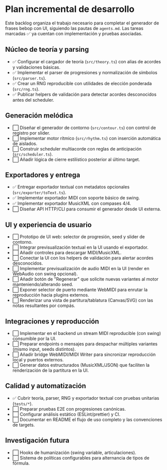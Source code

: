 # Plan incremental de desarrollo

Este backlog organiza el trabajo necesario para completar el generador de frases bebop con UI, siguiendo las pautas de `agents.md`. Las tareas marcadas ✅ ya cuentan con implementación y pruebas asociadas.

## Núcleo de teoría y parsing
- ✅ Configurar el cargador de teoría (`src/theory.ts`) con alias de acordes y validaciones básicas.
- ✅ Implementar el parser de progresiones y normalización de símbolos (`src/parser.ts`).
- ✅ Crear un RNG reproducible con utilidades de elección ponderada (`src/rng.ts`).
- ✅ Publicar helpers de validación para detectar acordes desconocidos antes del scheduler.

## Generación melódica
- ⬜️ Diseñar el generador de contorno (`src/contour.ts`) con control de registro por slider.
- ⬜️ Implementar motor rítmico (`src/rhythm.ts`) con inserción automática de aislados.
- ⬜️ Construir scheduler multiacorde con reglas de anticipación (`src/scheduler.ts`).
- ⬜️ Añadir lógica de cierre estilístico posterior al último target.

## Exportadores y entrega
- ✅ Entregar exportador textual con metadatos opcionales (`src/exporter/toText.ts`).
- ✅ Implementar exportador MIDI con soporte básico de swing.
- ✅ Implementar exportador MusicXML con compases 4/4.
- ⬜️ Diseñar API HTTP/CLI para consumir el generador desde UI externa.

## UI y experiencia de usuario
- ⬜️ Prototipo de UI web: selector de progresión, seed y slider de contorno.
- ⬜️ Integrar previsualización textual en la UI usando el exportador.
- ⬜️ Añadir controles para descargar MIDI/MusicXML.
- ⬜️ Conectar la UI con los helpers de validación para alertar acordes desconocidos.
- ⬜️ Implementar previsualización de audio MIDI en la UI (render en WebAudio con swing opcional).
- ⬜️ Añadir botón de "Regenerar" que solicite nuevas variantes al motor manteniendo/alterando seed.
- ⬜️ Exponer selector de puerto mediante WebMIDI para enrutar la reproducción hacia plugins externos.
- ⬜️ Renderizar una vista de partitura/tablatura (Canvas/SVG) con las notas resultantes por compás.

## Integraciones y reproducción
- ⬜️ Implementar en el backend un stream MIDI reproducible (con swing) consumible por la UI.
- ⬜️ Preparar endpoints o mensajes para despachar múltiples variantes (mismo input, seeds distintos).
- ⬜️ Añadir bridge WebMIDI/MIDI Writer para sincronizar reproducción local y puertos externos.
- ⬜️ Generar datos estructurados (MusicXML/JSON) que faciliten la renderización de la partitura en la UI.

## Calidad y automatización
- ✅ Cubrir teoría, parser, RNG y exportador textual con pruebas unitarias (`tests/*`).
- ⬜️ Preparar pruebas E2E con progresiones canónicas.
- ⬜️ Configurar análisis estático (ESLint/prettier) y CI.
- ⬜️ Documentar en README el flujo de uso completo y las convenciones de targets.

## Investigación futura
- ⬜️ Hooks de humanización (swing variable, articulaciones).
- ⬜️ Sistema de políticas configurables para alternancia de tipos de fórmula.

